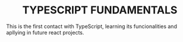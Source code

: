 <h1 align="center">TYPESCRIPT FUNDAMENTALS</h1>

<p>This is the first contact with TypeScript, learning its funcionalities and apllying in future react projects. </p>
